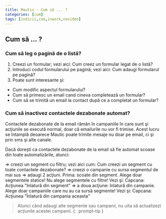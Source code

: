 ```yaml
---
title: Mautic - Cum să ... ?
categories: [cum]
tags: [indicii,cum,inwork,novideo]
---
```


## Cum să ... ?

### Cum să leg o pagină de o listă?

1. Creezi un formular; vezi aici: Cum creez un formular legat de o listă?
2. Introduci codul formularului pe pagină; vezi aici: Cum adaugi formularul pe pagină?
3. Poate sunt interesante şi:
* Cum modific aspectul formularului?
* Cum să primesc un email cand cineva completează un formular?
* Cum să se trimită un email la contact după ce a completat un formular?

### Cum să inactivez contactele dezabonate automat?

Contactele dezabonate de la email rămân în campaniile în care sunt şi acţiunile se execută normal, doar că emailurile nu vor fi trimise.
Acest lucru se întamplă deoarece Mautic poate trimite mesaje nu doar pe email, ci şi prin sms şi alte canale.

Dacă doreşti ca contactele dezabonate de la email să fie automat scoase din toate automatizările, atunci:

=> creezi un segment cu filtru; vezi aici cum: Cum creezi un segment cu toate contactele dezabonate?
=> creezi o campanie cu sursa segmentul de mai sus
=> adaugi 2 acţiuni. Prima: scoate din segment. Alege doar segmentele statice! Nu alege segmentele cu filtre! Vezi şi: Capcana: Acţiunea "Inlatură din segment"
=> a doua acţiune: înlatură din campanie. Alege doar campaniile care nu au ca sursă segmente! Vezi şi: Capcana: Acţiunea "Înlatură din campania aceasta"

> Atunci când adaugi alte segmente sau campanii, nu uita să actualizezi acţiunile acestei campanii.
{: .prompt-tip }
